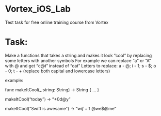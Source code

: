 # Vortex_iOS_Lab
Test task for free online training course from Vortex

# Task:

Make a functions that takes a string and makes it look “cool” by replacing some letters with another symbols
For example we can replace “a” or “A” with @ and get “с@t” instead of “cat”
Letters to replace: a - @; i - 1; s - $; o - 0; t - +
(replace both capital and lowercase letters)

example:

func makeItCool(_ string: String) -> String { … }

makeItCool(“today”) -> “+0d@y”

makeItCool(“Swift is awesame”) -> “$wif+ 1$ @we$@me”